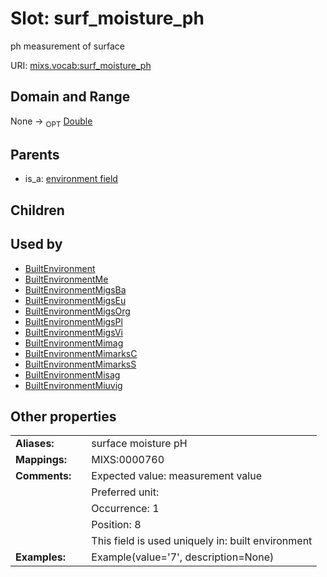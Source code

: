 
# Slot: surf_moisture_ph


ph measurement of surface

URI: [mixs.vocab:surf_moisture_ph](https://w3id.org/mixs/vocab/surf_moisture_ph)


## Domain and Range

None ->  <sub>OPT</sub> [Double](types/Double.md)

## Parents

 *  is_a: [environment field](environment_field.md)

## Children


## Used by

 * [BuiltEnvironment](BuiltEnvironment.md)
 * [BuiltEnvironmentMe](BuiltEnvironmentMe.md)
 * [BuiltEnvironmentMigsBa](BuiltEnvironmentMigsBa.md)
 * [BuiltEnvironmentMigsEu](BuiltEnvironmentMigsEu.md)
 * [BuiltEnvironmentMigsOrg](BuiltEnvironmentMigsOrg.md)
 * [BuiltEnvironmentMigsPl](BuiltEnvironmentMigsPl.md)
 * [BuiltEnvironmentMigsVi](BuiltEnvironmentMigsVi.md)
 * [BuiltEnvironmentMimag](BuiltEnvironmentMimag.md)
 * [BuiltEnvironmentMimarksC](BuiltEnvironmentMimarksC.md)
 * [BuiltEnvironmentMimarksS](BuiltEnvironmentMimarksS.md)
 * [BuiltEnvironmentMisag](BuiltEnvironmentMisag.md)
 * [BuiltEnvironmentMiuvig](BuiltEnvironmentMiuvig.md)

## Other properties

|  |  |  |
| --- | --- | --- |
| **Aliases:** | | surface moisture pH |
| **Mappings:** | | MIXS:0000760 |
| **Comments:** | | Expected value: measurement value |
|  | | Preferred unit:  |
|  | | Occurrence: 1 |
|  | | Position: 8 |
|  | | This field is used uniquely in: built environment |
| **Examples:** | | Example(value='7', description=None) |

